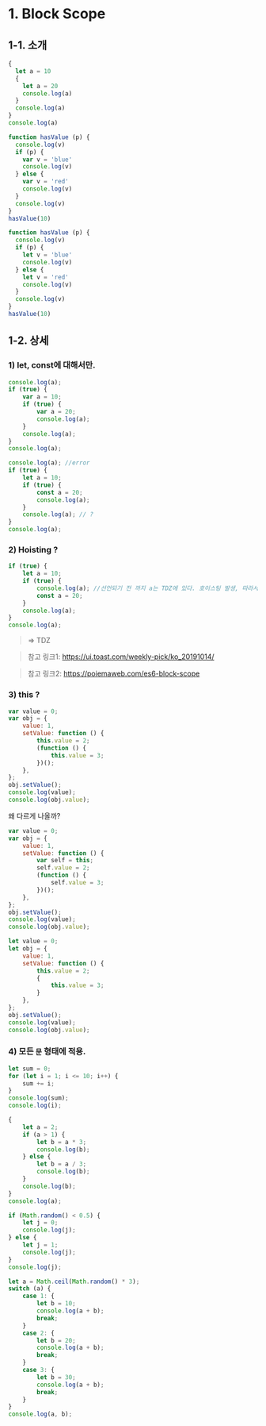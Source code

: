 # 1. Block Scope

## 1-1. 소개

```js
{
  let a = 10
  {
    let a = 20
    console.log(a)
  }
  console.log(a)
}
console.log(a)
```

```js
function hasValue (p) {
  console.log(v)
  if (p) {
    var v = 'blue'
    console.log(v)
  } else {
    var v = 'red'
    console.log(v)
  }
  console.log(v)
}
hasValue(10)
```

```js
function hasValue (p) {
  console.log(v)
  if (p) {
    let v = 'blue'
    console.log(v)
  } else {
    let v = 'red'
    console.log(v)
  }
  console.log(v)
}
hasValue(10)
```

## 1-2. 상세

### 1) let, const에 대해서만.

```js
console.log(a);
if (true) {
	var a = 10;
	if (true) {
		var a = 20;
		console.log(a);
	}
	console.log(a);
}
console.log(a);
```

```js
console.log(a); //error
if (true) {
	let a = 10;
	if (true) {
		const a = 20;
		console.log(a);
	}
	console.log(a); // ?
}
console.log(a);
```

### 2) Hoisting ?

```js
if (true) {
	let a = 10;
	if (true) {
		console.log(a); //선언되기 전 까지 a는 TDZ에 있다. 호이스팅 발생, 따라서 참조에러가 난다.
		const a = 20;
	}
	console.log(a);
}
console.log(a);
```

> => TDZ

> 참고 링크1: https://ui.toast.com/weekly-pick/ko_20191014/

> 참고 링크2: https://poiemaweb.com/es6-block-scope

### 3) this ?

```js
var value = 0;
var obj = {
	value: 1,
	setValue: function () {
		this.value = 2;
		(function () {
			this.value = 3;
		})();
	},
};
obj.setValue();
console.log(value);
console.log(obj.value);
```

왜 다르게 나올까?

```js
var value = 0;
var obj = {
	value: 1,
	setValue: function () {
		var self = this;
		self.value = 2;
		(function () {
			self.value = 3;
		})();
	},
};
obj.setValue();
console.log(value);
console.log(obj.value);
```

```js
let value = 0;
let obj = {
	value: 1,
	setValue: function () {
		this.value = 2;
		{
			this.value = 3;
		}
	},
};
obj.setValue();
console.log(value);
console.log(obj.value);
```

### 4) 모든 `문` 형태에 적용.

```js
let sum = 0;
for (let i = 1; i <= 10; i++) {
	sum += i;
}
console.log(sum);
console.log(i);
```

```js
{
	let a = 2;
	if (a > 1) {
		let b = a * 3;
		console.log(b);
	} else {
		let b = a / 3;
		console.log(b);
	}
	console.log(b);
}
console.log(a);
```

```js
if (Math.random() < 0.5) {
	let j = 0;
	console.log(j);
} else {
	let j = 1;
	console.log(j);
}
console.log(j);
```

```js
let a = Math.ceil(Math.random() * 3);
switch (a) {
	case 1: {
		let b = 10;
		console.log(a + b);
		break;
	}
	case 2: {
		let b = 20;
		console.log(a + b);
		break;
	}
	case 3: {
		let b = 30;
		console.log(a + b);
		break;
	}
}
console.log(a, b);
```
